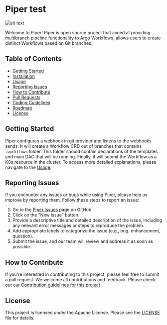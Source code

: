 # Piper test
![alt text](https://www.rookout.com/wp-content/uploads/2022/10/ArgoPipeline_1.0_Hero.png.webp?raw=true)

Welcome to Piper! Piper is open source project that aimed at providing multibranch pipeline functionality to Argo Workflows, allows users to create distinct Workflows based on Git branches.

## Table of Contents

- [Getting Started](#getting-started)
- [Installation](docs/installation.md)
- [Usage](docs/usage.md)
- [Reporting Issues](#reporting-issues)
- [How to Contribute](docs/CONTRIBUTING.md#how-to-contribute)
- [Pull Requests](docs/CONTRIBUTING.md#pull-requests)
- [Coding Guidelines](docs/CONTRIBUTING.md#coding-guidelines)
- [Roadmap](docs/roadmap.md)
- [License](#license)

## Getting Started

Piper configures a webhook in git provider and listens to the webhooks sends. It will create a Workflow CRD out of branches that contains `.workflows` folder. This folder should contain declarations of the templates and main DAG that will be running. Finally, it will submit the Workflow as a K8s resource in the cluster. To access more detailed explanations, please navigate to the [Usage](docs/usage.md).

## Reporting Issues

If you encounter any issues or bugs while using Piper, please help us improve by reporting them. Follow these steps to report an issue:

1. Go to the [Piper Issues](https://github.com/Rookout/Piper/issues) page on GitHub.
2. Click on the "New Issue" button.
3. Provide a descriptive title and detailed description of the issue, including any relevant error messages or steps to reproduce the problem.
4. Add appropriate labels to categorize the issue (e.g., bug, enhancement, question).
5. Submit the issue, and our team will review and address it as soon as possible.


## How to Contribute

If you're interested in contributing to this project, please feel free to submit a pull request. We welcome all contributions and feedback.
Please check out our [Contribution guidelines for this project](docs/CONTRIBUTING.md)

## License

This project is licensed under the Apache License. Please see the [LICENSE](LICENSE) file for details.



